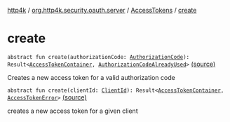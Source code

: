 [http4k](../../index.md) / [org.http4k.security.oauth.server](../index.md) / [AccessTokens](index.md) / [create](./create.md)

# create

`abstract fun create(authorizationCode: `[`AuthorizationCode`](../-authorization-code/index.md)`): Result<`[`AccessTokenContainer`](../../org.http4k.security/-access-token-container/index.md)`, `[`AuthorizationCodeAlreadyUsed`](../-authorization-code-already-used.md)`>` [(source)](https://github.com/http4k/http4k/blob/master/http4k-security-oauth/src/main/kotlin/org/http4k/security/oauth/server/AccessTokens.kt#L13)

Creates a new access token for a valid authorization code

`abstract fun create(clientId: `[`ClientId`](../-client-id/index.md)`): Result<`[`AccessTokenContainer`](../../org.http4k.security/-access-token-container/index.md)`, `[`AccessTokenError`](../-access-token-error.md)`>` [(source)](https://github.com/http4k/http4k/blob/master/http4k-security-oauth/src/main/kotlin/org/http4k/security/oauth/server/AccessTokens.kt#L18)

creates a new access token for a given client


